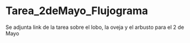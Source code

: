 # Tarea_2deMayo_Flujograma
Se adjunta link de la tarea sobre el lobo, la oveja y el arbusto para el 2 de Mayo
